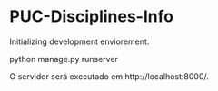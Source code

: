 ﻿# PUC-Disciplines-Info

Initializing development enviorement.

python manage.py runserver

O servidor será executado em http://localhost:8000/.
